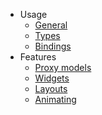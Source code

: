 * Usage
    * [General](api_guidelines/general.md)
    * [Types](api_guidelines/types.md)
    * [Bindings](api_guidelines/bindings.md)
* Features
    * [Proxy models](features/proxies.md)
    * [Widgets](features/widgets.md)
    * [Layouts](features/layouts.md)
    * [Animating](features/animating.md)

